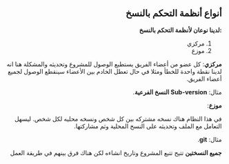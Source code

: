 <div dir = "rtl">


## أنواع أنظمة التحكم بالنسخ 



**:لدينا نوعان لأنظمة التحكم بالنسخ**


 1. مركزي 
 2.  موزع

**مركزي**: كل عضو من أعضاء الفريق يستطيع الوصول للمشروع وتحديثه والمشكلة هنا انه لدينا نقطة واحدة للخطأ ومثلا في حال تعطل الخادم بين الأعضاء سينقطع الوصول لجميع أعضاء الفريق.

مثال: **Sub-version النسخ الفرعية**.

**موزع**:

في هذا النظام هناك نسخه مشتركه بين كل شخص ونسخه محليه لكل شخص. ليسهل التعامل مع الملف وتحديثه على النسخ المحلية وثم مشاركتها.

مثال: **git**.

**جميع النسختين** تتيح تتبع المشروع وتاريخ انشاءه لكن هناك فرق بينهم في طريقة العمل
</div>
